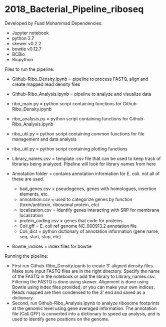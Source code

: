 # 2018_Bacterial_Pipeline_riboseq
Developed by Fuad Mohammad
Dependencies:
  - Jupyter notebook
  - python 2.7
  - skewer v0.2.2 
  - bowtie v0.12.7
  - BCBio
  - Biopython
  
Files to run the pipeline:
  - Github-Ribo_Density.ipynb  = pipeline to process FASTQ, align and create mapped read density files 
  - Github-Ribo_Analysis.ipynb = pipeline to analyze and visualize data
  
  - ribo_main.py     = python script containing functions for Github-Ribo_Density.ipynb
  - ribo_analysis.py = python script containing functions for Github-Ribo_Analysis.ipynb
  - ribo_util.py     = python script containing common functions for file management and data analysis
  - ribo_util.py     = python script containing plotting functions
  
  - Library_names.csv = template .csv file that can be used to keep track of libraries being analyzed. 
                        Pipeline will look for library names from here
                        
  - Annotation folder = contains annotation information for E. coli. not all of these are used.
    - bad_genes.csv      = pseudogenes, genes with homologues, insertion elements, etc. 
    - annotation.csv     = used to categorize genes by function (toxin/antitoxin, ribosomal protein, etc)
    - localization.csv   = identify genes interacting with SRP for membrane localization
    - protein_coding.csv = genes that code for proteins
    - Coli.gff           = E. coli ref genome NC_000913.2 annotation file
    - Coli_dict          = python dictionary of annotation information (gene name, seq, start, stop, etc)
    
   - Bowtie_indices = index files for bowtie
 
Running the pipeline:

  - First run Github-Ribo_Density.ipynb to create 3' aligned density files. Make sure input FASTQ files are in the right directory. Specify the name of the FASTQ in the notebook or add the library to Library_names.csv. Filtering the FASTQ is done using skewer. Alignment is done using Bowtie using index files provided, or you can make your own indices. Reads mapped are then condensed to the 3' end and saved as a dictionary. 
  - Second, run Github-Ribo_Analysis.ipynb to analyze ribosome footprints at the genomic level using gene averaged information. The annotation file (Coli.GFF) is converted into a dictionary to speed up analysis, and is used to identify gene positions on the genome. 
